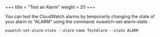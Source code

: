 +++
title = "Test an Alarm"
weight = 20
+++

You can test the CloudWatch alarms by temporarily changing the state of your alarm to "ALARM" using the command: euwatch-set-alarm-state . 



    euwatch-set-alarm-state --alarm-name TestAlarm --state ALARM

